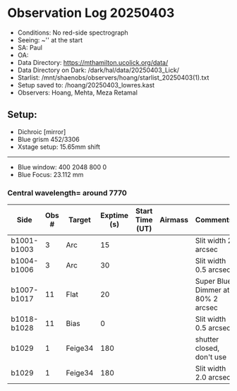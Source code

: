 # Observation Log 20250403

* Conditions: No red-side spectrograph
* Seeing: ~'' at the start
* SA: Paul
* OA: 
* Data Directory: https://mthamilton.ucolick.org/data/
* Data Directory on Dark: /dark/hal/data/20250403_Lick/
* Starlist: /mnt/shaenobs/observers/hoang/starlist_20250403(1).txt
* Setup saved to: /hoang/20250403_lowres.kast
* Observers: Hoang, Mehta, Meza Retamal

## Setup: 

* Dichroic [mirror]
* Blue grism 452/3306
* Xstage setup: 15.65mm shift
----------------------------
* Blue window: 400 2048 800 0
* Blue Focus: 23.112 mm 

### Central wavelength= around 7770


| Side | Obs #     | Target    | Exptime (s) | Start Time (UT) | Airmass | Comments                                                   |
|------|-----------|-----------|-------------|-----------------|---------|------------------------------------------------------------|
|b1001-b1003|3|Arc        |15| ||Slit width 2 arcsec|
|b1004-b1006|3|Arc        |30| ||Slit width 0.5 arcsec|
|b1007-b1017|11|Flat        |20| ||Super Blue Dimmer at 80% 2 arcsec|
|b1018-b1028|11|Bias        |0| ||Slit width 0.5 arcsec|
|b1029|1|Feige34       |180| ||shutter closed, don't use|
|b1029|1|Feige34       |180| ||Slit width 2.0 arcsec|

